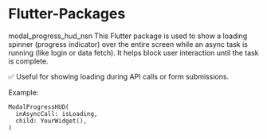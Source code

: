 # Flutter-Packages

modal_progress_hud_nsn This Flutter package is used to show a loading spinner (progress indicator) over the entire screen while an async task is running (like login or data fetch). It helps block user interaction until the task is complete.

✅ Useful for showing loading during API calls or form submissions.

Example:

    ModalProgressHUD(
      inAsyncCall: isLoading,
      child: YourWidget(),
    )
